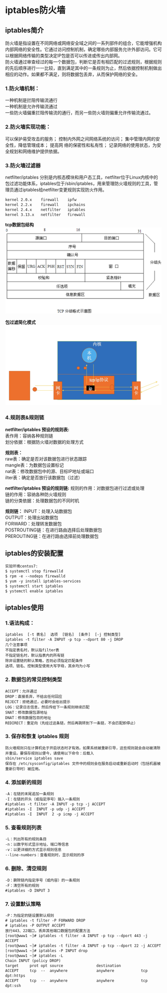 # iptables防火墙
## iptables简介
   防火墙是指设置在不同网络或网络安全域之间的一系列部件的组合，它能增强机构内部网络的安全性。它通过访问控制机制，确定哪些内部服务允许外部访问。它可以根据网络传输的类型决定IP包是否可以传进或传出内部网。   
   防火墙通过审查经过的每一个数据包，判断它是否有相匹配的过滤规则，根据规则的先后顺序进行一一比较，直到满足其中的一条规则为止，然后依据控制机制做出相应的动作。如果都不满足，则将数据包丢弃，从而保护网络的安全。
   
### 1.防火墙机制：
   一种机制是拦阻传输流通行  
	一种机制是允许传输流通过  
	一些防火墙偏重拦阻传输流的通行，而另一些防火墙则偏重允许传输流通过。
   
### 2.防火墙实现功能：

   可以保护易受攻击的服务；
   控制内外网之间网络系统的访问；
	集中管理内网的安全性，降低管理成本；
   提高网 络的保密性和私有性；
   记录网络的使用状态，为安全规划和网络维护提供依据。
   
### 3.防火墙过滤器

   netfilter/iptables 分别是内核态模块和用户态工具，netfilter位于Linux内核中的包过滤功能体系，iptables位于/sbin/iptables，用来管理防火墙规则的工具，管理员通过iptables给netfilter变更规则实现防火作用。
	
	kernel 2.0.x 	firewall	ipfw
	kernel 2.2.x 	firewall 	ipchains
	kernel 2.4.x 	netfilter	iptables
	kernel 3.13.x 	netfilter	firewall
	
   **tcp数据包结构**
   ![image](https://github.com/gtdong/linuxtroubleshooting/blob/master/images/ip1.png)
   
   **包过滤简化模式**
   ![image](https://github.com/gtdong/linuxtroubleshooting/blob/master/images/ip2.jpeg)
   
### 4.规则表&规则链

**netfilter/iptables 预设的规则表:**	 </br>
      表作用：容纳各种规则链</br>
      划分依据：根据防火墙对数据的处理方式
 
**规则表：**</br>
      raw表：确定是否对该数据包进行状态跟踪   
      mangle表：为数据包设置标记  
      nat表：修改数据包中的源、目标IP地址或端口  
      ilter表：确定是否放行该数据包（过滤）

**netfilter/iptables 预设的规则链:**
      规则的作用：对数据包进行过滤或处理  
      链的作用：容纳各种防火墙规则  
      链的分类依据：处理数据包的不同时机
	
**规则链：**
      INPUT：处理入站数据包  
      OUTPUT：处理出站数据包  
      FORWARD：处理转发数据包  
      POSTROUTING链：在进行路由选择后处理数据包  
      PREROUTING链：在进行路由选择前处理数据包







## iptables的安装配置 
   
    实验环境centos7:
    $ systemctl stop firewalld
    $ rpm -e --nodeps firewalld
    $ yum -y install iptables-services
    $ systemctl start iptables
    $ ystemctl enable iptables

## iptables使用
   
### 1.语法构成：
    iptables  [-t 表名]  选项  [链名]  [条件]  [-j 控制类型]
    iptables -t filter -A INPUT -p tcp --dport 80 -j DROP
    几个注意事项
    不指定表名时，默认指filter表
    不指定链名时，默认指表内的所有链
    除非设置链的默认策略，否则必须指定匹配条件
    选项、链名、控制类型使用大写字母，其余均为小写
    
### 2. 数据包的常见控制类型
    ACCEPT：允许通过
    DROP：直接丢弃，不给出任何回应
    REJECT：拒绝通过，必要时会给出提示
    LOG：记录日志信息，然后传给下一条规则继续匹配
    SNAT：修改数据包源地址
    DNAT：修改数据包目的地址
    REDIRECT：重定向（先经过这条链，然后再跳转到下一条链，不会匹配即停止）
    
### 3. 保存和恢复 iptables 规则
    防火墙规则只在计算机处于开启状态时才有效。如果系统被重新引导，这些规则就会自动被清除并重设。要保存规则以便今，请使用以下命令：后载入
    sbin/service iptables save
    保存在 /etc/sysconfig/iptables 文件中的规则会在服务启动或重新启动时（包括机器被重新引导时）被应用。
    
### 4. 添加新的规则
    -A：在链的末尾追加一条规则
    -I：在链的开头（或指定序号）插入一条规则
    #iptables -t filter -A INPUT -p tcp -j ACCEPT
    #iptables -I  INPUT -p udp -j ACCEPT
    #iptables -I  INPUT  2 -p icmp -j ACCEPT
    
### 5. 查看规则列表
    -L：列出所有的规则条目
    -n：以数字形式显示地址、端口等信息
    -v：以更详细的方式显示规则信息
    --line-numbers：查看规则时，显示规则的序
    
### 6. 删除、清空规则
    -D：删除链内指定序号（或内容）的一条规则
    -F：清空所有的规则
    #iptables -D INPUT 3
    
### 7. 设置默认策略
    -P：为指定的链设置默认规则
    # iptables -t filter -P FORWARD DROP
    # iptables -P OUTPUT ACCEPT
    放行443、22端口，丢弃其他端口数据包的配置方法
    [root@www1 ~]# iptables -t filter -A INPUT -p tcp --dport 443 -j ACCEPT
    [root@www1 ~]# iptables -t filter -A INPUT -p tcp --dport 22 -j ACCEPT
    [root@www1 ~]# iptables -P INPUT drop
    [root@www1 ~]# iptables -L
    Chain INPUT (policy DROP)
    target     prot opt source               destination         
    ACCEPT     tcp  --  anywhere             anywhere            tcp dpt:https 
    ACCEPT     tcp  --  anywhere             anywhere            tcp dpt:ssh
